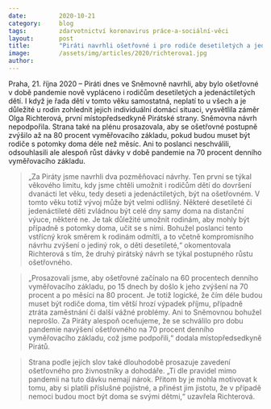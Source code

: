 ```yaml
---
date:         2020-10-21
category:     blog
tags:         zdarvotnictví koronavirus práce-a-sociální-věci
layout:       post
title:        "Piráti navrhli ošetřovné i pro rodiče desetiletých a jedenáctiletých dětí. Podpořili také jeho navýšení na 70 procent"
image:        /assets/img/articles/2020/richterova1.jpg
author:       
--- 
```


 

Praha, 21. října 2020 – Piráti dnes ve Sněmovně navrhli, aby bylo ošetřovné v době pandemie nově vypláceno i rodičům desetiletých a jedenáctiletých dětí. I když je řada dětí v tomto věku samostatná, neplatí to u všech a je důležité u rodin zohlednit jejich individuální domácí situaci, vysvětlila záměr Olga Richterová, první místopředsedkyně Pirátské strany. Sněmovna návrh nepodpořila. Strana také na plénu prosazovala, aby se ošetřovné postupně zvýšilo až na 80 procent vyměřovacího základu, pokud budou muset být rodiče s potomky doma déle než měsíc. Ani to poslanci neschválili, odsouhlasili ale alespoň růst dávky v době pandemie na 70 procent denního vyměřovacího základu.

> „Za Piráty jsme navrhli dva pozměňovací návrhy. Ten první se týkal věkového limitu, kdy jsme chtěli umožnit i rodičům dětí do dovršení dvanácti let věku, tedy deseti a jedenáctiletých, být na ošetřovném. V tomto věku totiž vývoj může být velmi odlišný. Některé desetileté či jedenáctileté děti zvládnou být celé dny samy doma na distanční výuce, některé ne. Je tak důležité umožnit rodinám, aby mohly být případně s potomky doma, učit se s nimi. Bohužel poslanci tento vstřícný krok směrem k rodinám odmítli, a to včetně kompromisního návrhu zvýšení o jediný rok, o děti desetileté,“ okomentovala Richterová s tím, že druhý pirátský návrh se týkal postupného růstu ošetřovného. 

> „Prosazovali jsme, aby ošetřovné začínalo na 60 procentech denního vyměřovacího základu, po 15 dnech by došlo k jeho zvýšení na 70 procent a po měsíci na 80 procent. Je totiž logické, že čím déle budou muset být rodiče doma, tím větší hrozí výpadek příjmu, případně ztráta zaměstnání či další vážné problémy. Ani to Sněmovnou bohužel neprošlo. Za Piráty alespoň oceňujeme, že se schválilo pro dobu pandemie navýšení ošetřovného na 70 procent denního vyměřovacího základu, což jsme podpořili,“ dodala místopředsedkyně Pirátů. 

> Strana podle jejích slov také dlouhodobě prosazuje zavedení ošetřovného pro živnostníky a dohodáře. „Ti dle pravidel mimo pandemii na tuto dávku nemají nárok. Přitom by je mohla motivovat k tomu, aby si platili příslušné pojistné, a přinést jim jistotu, že v případě nemoci budou moct být doma se svými dětmi,“ uzavřela Richterová.

 
